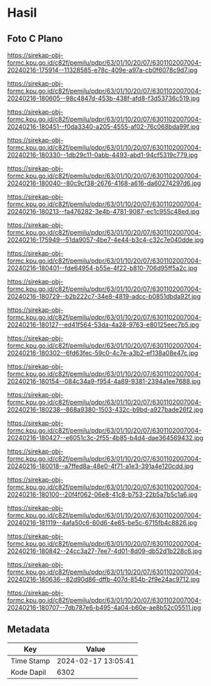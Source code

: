 # Hasil

## Foto C Plano

https://sirekap-obj-formc.kpu.go.id/c82f/pemilu/pdpr/63/01/10/20/07/6301102007004-20240216-175914--11328585-e78c-409e-a97a-cb0f6078c9d7.jpg

https://sirekap-obj-formc.kpu.go.id/c82f/pemilu/pdpr/63/01/10/20/07/6301102007004-20240216-180605--98c4847d-453b-438f-afd8-f3d53736c519.jpg

https://sirekap-obj-formc.kpu.go.id/c82f/pemilu/pdpr/63/01/10/20/07/6301102007004-20240216-180451--f0da3340-a205-4555-af02-76c068bda99f.jpg

https://sirekap-obj-formc.kpu.go.id/c82f/pemilu/pdpr/63/01/10/20/07/6301102007004-20240216-180330--1db29c11-0abb-4493-abd1-94cf5319c779.jpg

https://sirekap-obj-formc.kpu.go.id/c82f/pemilu/pdpr/63/01/10/20/07/6301102007004-20240216-180040--80c9cf38-2676-4168-a616-da60274297d6.jpg

https://sirekap-obj-formc.kpu.go.id/c82f/pemilu/pdpr/63/01/10/20/07/6301102007004-20240216-180213--fa476282-3e4b-4781-9087-ec1c955c48ed.jpg

https://sirekap-obj-formc.kpu.go.id/c82f/pemilu/pdpr/63/01/10/20/07/6301102007004-20240216-175949--51da9057-4be7-4e44-b3c4-c32c7e040dde.jpg

https://sirekap-obj-formc.kpu.go.id/c82f/pemilu/pdpr/63/01/10/20/07/6301102007004-20240216-180401--fde64954-b55e-4f22-b810-706d95ff5a2c.jpg

https://sirekap-obj-formc.kpu.go.id/c82f/pemilu/pdpr/63/01/10/20/07/6301102007004-20240216-180729--b2b222c7-34e8-4819-adcc-b0851dbda92f.jpg

https://sirekap-obj-formc.kpu.go.id/c82f/pemilu/pdpr/63/01/10/20/07/6301102007004-20240216-180127--ed41f564-53da-4a28-9763-e80125eec7b5.jpg

https://sirekap-obj-formc.kpu.go.id/c82f/pemilu/pdpr/63/01/10/20/07/6301102007004-20240216-180302--6fd63fec-59c0-4c7e-a3b2-ef138a08e47c.jpg

https://sirekap-obj-formc.kpu.go.id/c82f/pemilu/pdpr/63/01/10/20/07/6301102007004-20240216-180154--084c34a9-f954-4a89-9381-2394a1ee7688.jpg

https://sirekap-obj-formc.kpu.go.id/c82f/pemilu/pdpr/63/01/10/20/07/6301102007004-20240216-180238--868a9380-1503-432c-b9bd-a927bade26f2.jpg

https://sirekap-obj-formc.kpu.go.id/c82f/pemilu/pdpr/63/01/10/20/07/6301102007004-20240216-180427--e6051c3c-2f55-4b85-b4d4-dae364569432.jpg

https://sirekap-obj-formc.kpu.go.id/c82f/pemilu/pdpr/63/01/10/20/07/6301102007004-20240216-180018--a7ffed8a-48e0-4f71-a1e3-391a4e120cdd.jpg

https://sirekap-obj-formc.kpu.go.id/c82f/pemilu/pdpr/63/01/10/20/07/6301102007004-20240216-180100--20f4f062-06e8-41c8-b753-22b5a7b5c1a6.jpg

https://sirekap-obj-formc.kpu.go.id/c82f/pemilu/pdpr/63/01/10/20/07/6301102007004-20240216-181119--4afa50c6-60d6-4e65-be5c-6715fb4c8826.jpg

https://sirekap-obj-formc.kpu.go.id/c82f/pemilu/pdpr/63/01/10/20/07/6301102007004-20240216-180842--24cc3a27-7ee7-4d01-8d09-db52d1b228c6.jpg

https://sirekap-obj-formc.kpu.go.id/c82f/pemilu/pdpr/63/01/10/20/07/6301102007004-20240216-180636--82d90d86-dffb-407d-854b-2f9e24ac9712.jpg

https://sirekap-obj-formc.kpu.go.id/c82f/pemilu/pdpr/63/01/10/20/07/6301102007004-20240216-180707--7db787e6-b495-4a04-b60e-ae8b52c05511.jpg


## Metadata

| Key        | Value               |
| ---------- | ------------------- |
| Time Stamp | 2024-02-17 13:05:41 |
| Kode Dapil | 6302                |



